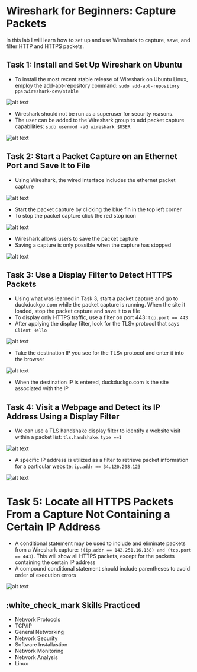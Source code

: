 # Wireshark for Beginners: Capture Packets


In this lab I will learn how to set up and use Wireshark to capture, save, and filter HTTP and HTTPS packets.

## Task 1: Install and Set Up Wireshark on Ubuntu

* To install the most recent stable release of Wireshark on Ubuntu Linux, employ the add-apt-repository command: `sudo add-apt-repository ppa:wireshark-dev/stable`



![alt text](https://github.com/Nathan-Reynolds09/Cybersecurity-Portfolio/blob/e78e64250774eaa4c0cdda2837da808762b2c46f/Wireshark%20for%20Beginners-Capture%20Packets/Screenshots/Recent%20Stable%20Release.webp)


* Wireshark should not be run as a superuser for security reasons.
* The user can be added to the Wireshark group to add packet capture capabilities: `sudo usermod -aG wireshark $USER`



![alt text](https://github.com/Nathan-Reynolds09/Cybersecurity-Portfolio/blob/26501b3ec805e2ecdeef6ea28210b347a898b4c5/Wireshark%20for%20Beginners-Capture%20Packets/Screenshots/Add%20User%20to%20Wireshark%20Group.webp)


## Task 2: Start a Packet Capture on an Ethernet Port and Save It to File
* Using Wireshark, the wired interface includes the ethernet packet capture



![alt text](https://github.com/Nathan-Reynolds09/Cybersecurity-Portfolio/blob/bf9d5ca505d0615148d1ecf04b9840fca587315a/Wireshark%20for%20Beginners-Capture%20Packets/Screenshots/Wired%20Interface.png)


* Start the packet capture by clicking the blue fin in the top left corner
* To stop the packet capture click the red stop icon



![alt text](https://github.com/Nathan-Reynolds09/Cybersecurity-Portfolio/blob/bf9d5ca505d0615148d1ecf04b9840fca587315a/Wireshark%20for%20Beginners-Capture%20Packets/Screenshots/Stop%20Packet%20Capture.png)


* Wireshark allows users to save the packet capture
* Saving a capture is only possible when the capture has stopped



![alt text](https://github.com/Nathan-Reynolds09/Cybersecurity-Portfolio/blob/bf9d5ca505d0615148d1ecf04b9840fca587315a/Wireshark%20for%20Beginners-Capture%20Packets/Screenshots/Save%20Capture.png)


## Task 3: Use a Display Filter to Detect HTTPS Packets

* Using what was learned in Task 3, start a packet capture and go to duckduckgo.com while the packet capture is running. When the site it loaded, stop the packet capture and save it to a file
* To display only HTTPS traffic, use a filter on port 443: `tcp.port == 443`
* After applying the display filter, look for the TLSv protocol that says `Client Hello`



![alt text](https://github.com/Nathan-Reynolds09/Cybersecurity-Portfolio/blob/a6543c90056d84564da0e3674f69306741a35a10/Wireshark%20for%20Beginners-Capture%20Packets/Screenshots/Display%20Filter.png)


* Take the destination IP you see for the TLSv protocol and enter it into the browser



![alt text](https://github.com/Nathan-Reynolds09/Cybersecurity-Portfolio/blob/a6543c90056d84564da0e3674f69306741a35a10/Wireshark%20for%20Beginners-Capture%20Packets/Screenshots/Enter%20IP%20Address.png)



* When the destination IP is entered, duckduckgo.com is the site associated with the IP

## Task 4: Visit a Webpage and Detect its IP Address Using a Display Filter

* We can use a TLS handshake display filter to identify a website visit within a packet list: `tls.handshake.type ==1`



![alt text](https://github.com/Nathan-Reynolds09/Cybersecurity-Portfolio/blob/cbd4b503ec32a7ddf975c170b879cbad1aa10288/Wireshark%20for%20Beginners-Capture%20Packets/Screenshots/TLS%20Handshake.png)



* A specific IP address is utilized as a filter to retrieve packet information for a particular website: `ip.addr == 34.120.208.123`




![alt text](https://github.com/Nathan-Reynolds09/Cybersecurity-Portfolio/blob/cbd4b503ec32a7ddf975c170b879cbad1aa10288/Wireshark%20for%20Beginners-Capture%20Packets/Screenshots/IP%20Address%20Filter.png)


# Task 5: Locate all HTTPS Packets From a Capture Not Containing a Certain IP Address

* A conditional statement may be used to include and eliminate packets from a Wireshark capture: `!(ip.addr == 142.251.16.138) and (tcp.port == 443)`. This will show all HTTPS packets, except for the packets containing the certain IP address
* A compound conditional statement should include parentheses to avoid order of execution errors

![alt text](https://github.com/Nathan-Reynolds09/Cybersecurity-Portfolio/blob/8b54ae3f1c6ddb0f9bfc593f16febeb4442de3c1/Wireshark%20for%20Beginners-Capture%20Packets/Screenshots/Not%20IP%20Address%20and%20Port%20443.png)

## :white_check_mark Skills Practiced
* Network Protocols
* TCP/IP
* General Networking
* Network Security 
* Software Installastion 
* Network Monitoring 
* Network Analysis 
* Linux



